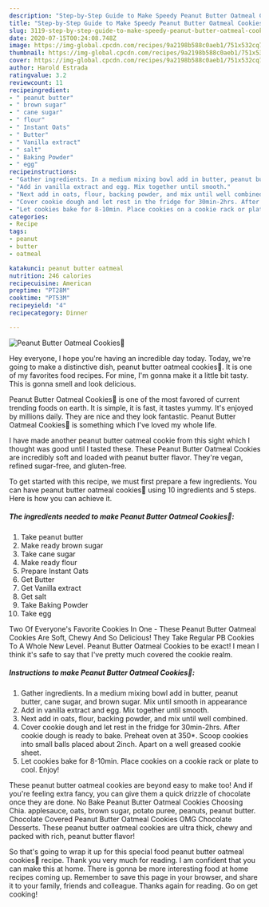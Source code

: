 ```yaml
---
description: "Step-by-Step Guide to Make Speedy Peanut Butter Oatmeal Cookies🍪"
title: "Step-by-Step Guide to Make Speedy Peanut Butter Oatmeal Cookies🍪"
slug: 3119-step-by-step-guide-to-make-speedy-peanut-butter-oatmeal-cookies
date: 2020-07-15T00:24:08.748Z
image: https://img-global.cpcdn.com/recipes/9a2198b588c0aeb1/751x532cq70/peanut-butter-oatmeal-cookies🍪-recipe-main-photo.jpg
thumbnail: https://img-global.cpcdn.com/recipes/9a2198b588c0aeb1/751x532cq70/peanut-butter-oatmeal-cookies🍪-recipe-main-photo.jpg
cover: https://img-global.cpcdn.com/recipes/9a2198b588c0aeb1/751x532cq70/peanut-butter-oatmeal-cookies🍪-recipe-main-photo.jpg
author: Harold Estrada
ratingvalue: 3.2
reviewcount: 11
recipeingredient:
- " peanut butter"
- " brown sugar"
- " cane sugar"
- " flour"
- " Instant Oats"
- " Butter"
- " Vanilla extract"
- " salt"
- " Baking Powder"
- " egg"
recipeinstructions:
- "Gather ingredients. In a medium mixing bowl add in butter, peanut butter, cane sugar, and brown sugar. Mix until smooth in appearance"
- "Add in vanilla extract and egg. Mix together until smooth."
- "Next add in oats, flour, backing powder, and mix until well combined."
- "Cover cookie dough and let rest in the fridge for 30min-2hrs. After cookie dough is ready to bake. Preheat oven at 350*. Scoop cookies into small balls placed about 2inch. Apart on a well greased cookie sheet."
- "Let cookies bake for 8-10min. Place cookies on a cookie rack or plate to cool. Enjoy!"
categories:
- Recipe
tags:
- peanut
- butter
- oatmeal

katakunci: peanut butter oatmeal 
nutrition: 246 calories
recipecuisine: American
preptime: "PT28M"
cooktime: "PT53M"
recipeyield: "4"
recipecategory: Dinner

---
```



![Peanut Butter Oatmeal Cookies🍪](https://img-global.cpcdn.com/recipes/9a2198b588c0aeb1/751x532cq70/peanut-butter-oatmeal-cookies🍪-recipe-main-photo.jpg)

Hey everyone, I hope you're having an incredible day today. Today, we're going to make a distinctive dish, peanut butter oatmeal cookies🍪. It is one of my favorites food recipes. For mine, I'm gonna make it a little bit tasty. This is gonna smell and look delicious.

Peanut Butter Oatmeal Cookies🍪 is one of the most favored of current trending foods on earth. It is simple, it is fast, it tastes yummy. It's enjoyed by millions daily. They are nice and they look fantastic. Peanut Butter Oatmeal Cookies🍪 is something which I've loved my whole life.

I have made another peanut butter oatmeal cookie from this sight which I thought was good until I tasted these. These Peanut Butter Oatmeal Cookies are incredibly soft and loaded with peanut butter flavor. They&#39;re vegan, refined sugar-free, and gluten-free.


To get started with this recipe, we must first prepare a few ingredients. You can have peanut butter oatmeal cookies🍪 using 10 ingredients and 5 steps. Here is how you can achieve it.

<!--inarticleads1-->

##### The ingredients needed to make Peanut Butter Oatmeal Cookies🍪:

1. Take  peanut butter
1. Make ready  brown sugar
1. Take  cane sugar
1. Make ready  flour
1. Prepare  Instant Oats
1. Get  Butter
1. Get  Vanilla extract
1. Get  salt
1. Take  Baking Powder
1. Take  egg


Two Of Everyone&#39;s Favorite Cookies In One - These Peanut Butter Oatmeal Cookies Are Soft, Chewy And So Delicious! They Take Regular PB Cookies To A Whole New Level. Peanut Butter Oatmeal Cookies to be exact! I mean I think it&#39;s safe to say that I&#39;ve pretty much covered the cookie realm. 

<!--inarticleads2-->

##### Instructions to make Peanut Butter Oatmeal Cookies🍪:

1. Gather ingredients. In a medium mixing bowl add in butter, peanut butter, cane sugar, and brown sugar. Mix until smooth in appearance
1. Add in vanilla extract and egg. Mix together until smooth.
1. Next add in oats, flour, backing powder, and mix until well combined.
1. Cover cookie dough and let rest in the fridge for 30min-2hrs. After cookie dough is ready to bake. Preheat oven at 350*. Scoop cookies into small balls placed about 2inch. Apart on a well greased cookie sheet.
1. Let cookies bake for 8-10min. Place cookies on a cookie rack or plate to cool. Enjoy!


These peanut butter oatmeal cookies are beyond easy to make too! And if you&#39;re feeling extra fancy, you can give them a quick drizzle of chocolate once they are done. No Bake Peanut Butter Oatmeal Cookies Choosing Chia. applesauce, oats, brown sugar, potato puree, peanuts, peanut butter. Chocolate Covered Peanut Butter Oatmeal Cookies OMG Chocolate Desserts. These peanut butter oatmeal cookies are ultra thick, chewy and packed with rich, peanut butter flavor! 

So that's going to wrap it up for this special food peanut butter oatmeal cookies🍪 recipe. Thank you very much for reading. I am confident that you can make this at home. There is gonna be more interesting food at home recipes coming up. Remember to save this page in your browser, and share it to your family, friends and colleague. Thanks again for reading. Go on get cooking!
